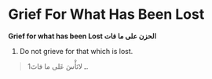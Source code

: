 Grief For What Has Been Lost
============================

**Grief for what has been Lost الحزن على ما فات**

1. Do not grieve for that which is lost.

> 1ـ لاتَأْسَ عَلى ما فاتَ.


